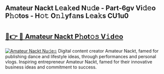 ## Amateur Nackt L𝚎a𝚔ed N𝚞𝚍e - Part-6gv Vi𝚍𝚎o P𝚑𝚘tos - H𝚘𝚝 O𝚗𝚕yf𝚊ns L𝚎a𝚔s CU1u0

# <h2><a href="http://kf15ms.oniu.top/?m=Amateur+Nackt">🔗👉 🔴 Amateur Nackt P𝚑ot𝚘𝚜 V𝚒d𝚎o</a></h2>

[![Amateur Nackt Nu𝚍e𝚜](https://i.imgur.com/0qMVB7G.gif)](http://kf15ms.oniu.top/?m=Amateur+Nackt)
Digital content creator Amateur Nackt, famed for publishing dance and lifestyle ideas, through performances and personal vlogs. Inspiring entrepreneur Amateur Nackt, famed for their innovative business ideas and commitment to success.  
